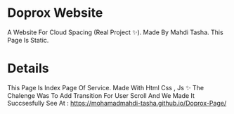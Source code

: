 # Doprox Website
A Website For Cloud Spacing (Real Project ✨).
Made By Mahdi Tasha.
This Page Is Static.
# Details
This Page Is Index Page Of Service.
Made With Html Css , Js ✨
The Chalenge Was To Add Transition For User Scroll And We Made It Succsesfully
See At : https://mohamadmahdi-tasha.github.io/Doprox-Page/
